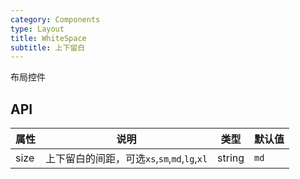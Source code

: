 ```yaml
---
category: Components
type: Layout
title: WhiteSpace
subtitle: 上下留白
---
```


布局控件

## API

属性 | 说明 | 类型 | 默认值
----|-----|------|------
| size       |  上下留白的间距，可选`xs`,`sm`,`md`,`lg`,`xl`  | string | `md`  |
